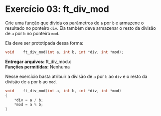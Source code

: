 # Exercício 03: ft_div_mod

Crie uma função que divida os parâmetros de `a` por `b` e armazene o resultado no ponteiro `div`. Ela também deve armazenar o resto da divisão de `a` por `b` no ponteiro `mod`.

Ela deve ser prototipada dessa forma:

```c
void    ft_div_mod(int a, int b, int *div, int *mod);
```

**Entregar arquivos:** ft_div_mod.c<br>
**Funções permitidas:** Nenhuma



Nesse exercício basta atribuir a divisão de `a` por `b` ao `div` e o resto da divisão de `a` por `b` ao `mod`.

```c
void    ft_div_mod(int a, int b, int *div, int *mod)
{
    *div = a / b;
    *mod = a % b;
}
```
